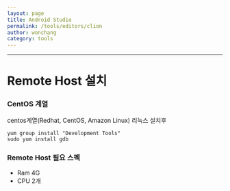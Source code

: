 ```yaml
---
layout: page
title: Android Studio
permalink: /tools/editors/clion
author: wonchang
category: tools
---
```


---
# Remote Host 설치

### CentOS 계열
centos계열(Redhat, CentOS, Amazon Linux) 리눅스 설치후

```
yum group install "Development Tools"
sudo yum install gdb
```

### Remote Host 필요 스펙
* Ram 4G
* CPU 2개
